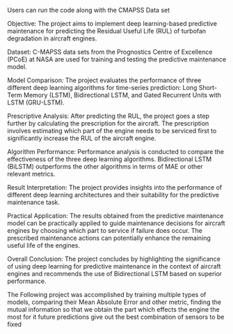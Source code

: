 
   Users can run the code along with the CMAPSS Data set 
    
  Objective:
        The project aims to implement deep learning-based predictive maintenance for predicting the Residual Useful Life (RUL) of turbofan degradation in aircraft engines.

  Dataset:
        C-MAPSS data sets from the Prognostics Centre of Excellence (PCoE) at NASA are used for training and testing the predictive maintenance model.

  Model Comparison:
        The project evaluates the performance of three different deep learning algorithms for time-series prediction: Long Short-Term Memory (LSTM), Bidirectional LSTM, and Gated Recurrent Units with LSTM (GRU-LSTM).

  Prescriptive Analysis:
        After predicting the RUL, the project goes a step further by calculating the prescription for the aircraft.
        The prescription involves estimating which part of the engine needs to be serviced first to significantly increase the RUL of the aircraft engine.

  Algorithm Performance:
        Performance analysis is conducted to compare the effectiveness of the three deep learning algorithms.
        Bidirectional LSTM (BiLSTM) outperforms the other algorithms in terms of MAE or other relevant metrics.

  Result Interpretation:
        The project provides insights into the performance of different deep learning architectures and their suitability for the predictive maintenance task.

  Practical Application:
        The results obtained from the predictive maintenance model can be practically applied to guide maintenance decisions for aircraft engines by choosing which part to service if failure does occur.
        The prescribed maintenance actions can potentially enhance the remaining useful life of the engines.

  Overall Conclusion:
        The project concludes by highlighting the significance of using deep learning for predictive maintenance in the context of aircraft engines and recommends the use of Bidirectional LSTM based on superior performance.

The Following project was accomplished by training multiple types of models, comparing their Mean Absolute Error and other metric, finding the mutual information so that we obtain the part which effects the engine the most for it future predictions give out the best combination of sensors to be fixed
